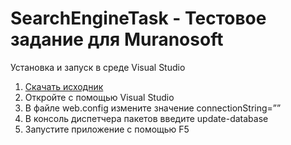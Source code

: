 # SearchEngineTask - Тестовое задание для Muranosoft

Установка и запуск в среде Visual Studio

1. <a href="https://github.com/umarabdurahmon/SearchEngineTask.git">Скачать исходник </a>
2. Откройте с помощью Visual Studio
3. В файле web.config измените значение connectionString=”” 
4. В консоль диспетчера пакетов введите update-database
5. Запустите приложение с помощью F5


